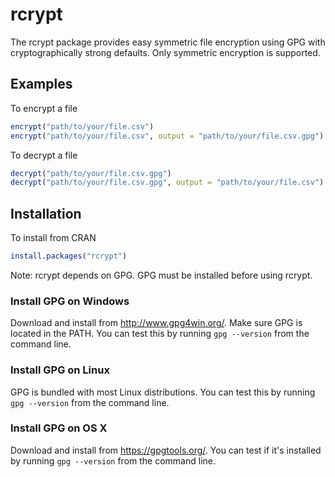 # rcrypt

The rcrypt package provides easy symmetric file encryption using GPG with cryptographically strong defaults. Only symmetric encryption is supported.

## Examples

To encrypt a file 

``` r
encrypt("path/to/your/file.csv")
encrypt("path/to/your/file.csv", output = "path/to/your/file.csv.gpg")
```

To decrypt a file 

``` r
decrypt("path/to/your/file.csv.gpg")
decrypt("path/to/your/file.csv.gpg", output = "path/to/your/file.csv")
```
## Installation

To install from CRAN 

``` r
install.packages("rcrypt")
```

Note: rcrypt depends on GPG. GPG must be installed before using rcrypt.

### Install GPG on Windows
Download and install from <http://www.gpg4win.org/>. Make sure GPG is located in the PATH. You can test this by running `gpg --version` from the command line. 

### Install GPG on Linux
GPG is bundled with most Linux distributions. You can test this by running `gpg --version` from the command line.

### Install GPG on OS X
Download and install from <https://gpgtools.org/>. You can test if it's installed by running `gpg --version` from the command line. 
